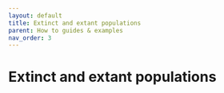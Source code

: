 ```yaml
---
layout: default
title: Extinct and extant populations
parent: How to guides & examples
nav_order: 3
---
```


# Extinct and extant populations
